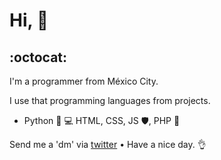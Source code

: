# Hi, 👋
## :octocat:

I'm a programmer from México City. 

I use that programming languages from projects.

* Python 🥃 💻 HTML, CSS, JS 🛡, PHP 🐘

Send me a 'dm' via [twitter](https://twitter.com/mau_restor) • Have a nice day. 👌
